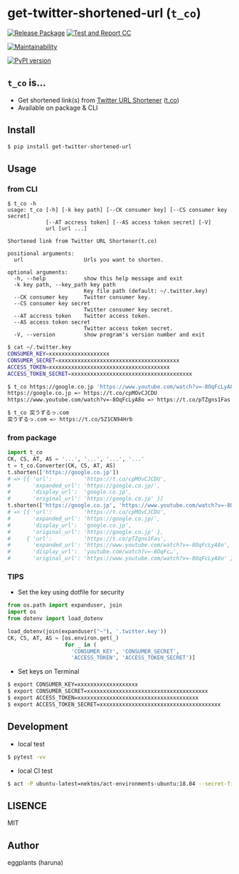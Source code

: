 # get-twitter-shortened-url (`t_co`)

[![Release Package](https://github.com/eggplants/get-twitter-shortened-url/actions/workflows/release.yml/badge.svg)](https://github.com/eggplants/get-twitter-shortened-url/actions/workflows/release.yml) [![Test and Report CC](https://github.com/eggplants/get-twitter-shortened-url/actions/workflows/test.yml/badge.svg)](https://github.com/eggplants/get-twitter-shortened-url/actions/workflows/test.yml)

[![Maintainability](https://api.codeclimate.com/v1/badges/b48c32d3b82a3cdd641e/maintainability)](https://codeclimate.com/github/eggplants/get-twitter-shortened-url/maintainability)

[![PyPI version](https://badge.fury.io/py/get-twitter-shortened-url.svg)](https://badge.fury.io/py/get-twitter-shortened-url)


## `t_co` is…

- Get shortened link(s) from [Twitter URL Shortener](https://help.twitter.com/en/using-twitter/url-shortener) ([t.co](https://t.co/))
- Available on package & CLI

## Install

```bash
$ pip install get-twitter-shortened-url
```

## Usage

### from CLI

```text
$ t_co -h
usage: t_co [-h] [-k key path] [--CK consumer key] [--CS consumer key secret]
            [--AT accress token] [--AS access token secret] [-V]
            url [url ...]

Shortened link from Twitter URL Shortener(t.co)

positional arguments:
  url                   Urls you want to shorten.

optional arguments:
  -h, --help            show this help message and exit
  -k key path, --key_path key path
                        Key file path (default: ~/.twitter.key)
  --CK consumer key     Twitter consumer key.
  --CS consumer key secret
                        Twitter consumer key secret.
  --AT accress token    Twitter access token.
  --AS access token secret
                        Twitter access token secret.
  -V, --version         show program's version number and exit
```

```bash
$ cat ~/.twitter.key
CONSUMER_KEY=xxxxxxxxxxxxxxxxxxx
CONSUMER_SECRET=xxxxxxxxxxxxxxxxxxxxxxxxxxxxxxxxxxxxxx
ACCESS_TOKEN=xxxxxxxxxxxxxxxxxxxxxxxxxxxxxxxxxxxxxx
ACCESS_TOKEN_SECRET=xxxxxxxxxxxxxxxxxxxxxxxxxxxxxxxxxxxxxx

$ t_co https://google.co.jp 'https://www.youtube.com/watch?v=-8OqFcLyA8o'
https://google.co.jp => https://t.co/cpMOvCJCDU
https://www.youtube.com/watch?v=-8OqFcLyA8o => https://t.co/pTZgns1Fas

$ t_co 突うずるっ.com
突うずるっ.com => https://t.co/5Z1CN94Hrb
```

### from package

```python
import t_co
CK, CS, AT, AS = '...', '...', '...', '...'
t = t_co.Converter(CK, CS, AT, AS)
t.shorten(['https://google.co.jp'])
# => [{ 'url':          'https://t.co/cpMOvCJCDU',
#       'expanded_url': 'https://google.co.jp/',
#       'display_url':  'google.co.jp',
#       'original_url': 'https://google.co.jp' }]
t.shorten(['https://google.co.jp', 'https://www.youtube.com/watch?v=-8OqFcLyA8o'])
# => [{ 'url':          'https://t.co/cpMOvCJCDU',
#       'expanded_url': 'https://google.co.jp/',
#       'display_url':  'google.co.jp',
#       'original_url': 'https://google.co.jp' },
#     { 'url':          'https://t.co/pTZgns1Fas',
#       'expanded_url': 'https://www.youtube.com/watch?v=-8OqFcLyA8o',
#       'display_url':  'youtube.com/watch?v=-8OqFc…',
#       'original_url': 'https://www.youtube.com/watch?v=-8OqFcLyA8o' }]
```

### TIPS

- Set the key using dotfile for security

```python
from os.path import expanduser, join
import os
from dotenv import load_dotenv

load_dotenv(join(expanduser("~"), '.twitter.key'))
CK, CS, AT, AS = [os.environ.get(_)
                  for _ in (
                    'CONSUMER_KEY', 'CONSUMER_SECRET',
                    'ACCESS_TOKEN', 'ACCESS_TOKEN_SECRET')]
```

- Set keys on Terminal

```bash
$ export CONSUMER_KEY=xxxxxxxxxxxxxxxxxxx
$ export CONSUMER_SECRET=xxxxxxxxxxxxxxxxxxxxxxxxxxxxxxxxxxxxxx
$ export ACCESS_TOKEN=xxxxxxxxxxxxxxxxxxxxxxxxxxxxxxxxxxxxxx
$ export ACCESS_TOKEN_SECRET=xxxxxxxxxxxxxxxxxxxxxxxxxxxxxxxxxxxxxx
```

## Development

- local test

```bash
$ pytest -vv
```

- local CI test

```bash
$ act -P ubuntu-latest=nektos/act-environments-ubuntu:18.04 --secret-file ~/.twitter.key
```

## LISENCE

MIT

## Author

eggplants (haruna)
